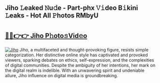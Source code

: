 ## Jiho 𝙻eaked 𝙽u𝚍e - Part-phx 𝚅𝚒deo B𝚒kini 𝙻eaks - Hot All 𝙿hotos RMbyU

# <h2><a href="http://ld0jnnv.urlbe.top/?page=Jiho">🔗🔗👉👉 Jiho P𝚑oto𝚜Vid𝚎o</a></h2>

[![Jiho](https://i.imgur.com/eBuTRDB.gif)](http://ld0jnnv.urlbe.top/?page=Jiho)
Jiho, a multifaceted and thought-provoking figure, resists simple categorization. Her distinctive online style has captivated and provoked viewers, sparking debates on ethics, self-expression, and the complexities of digital communities. Despite the ambiguity of her intentions, her mark on the digital realm is indelible. With an unwavering spirit and undeniable allure, Jiho influence on digital media is groundbreaking.
